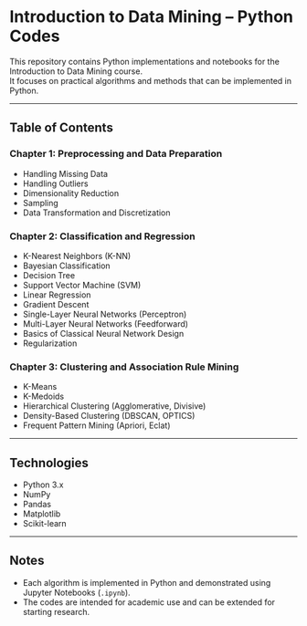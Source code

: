 # Introduction to Data Mining – Python Codes

This repository contains Python implementations and notebooks for the Introduction to Data Mining course.  
It focuses on practical algorithms and methods that can be implemented in Python.  

---

## Table of Contents

### Chapter 1: Preprocessing and Data Preparation
- Handling Missing Data  
- Handling Outliers  
- Dimensionality Reduction  
- Sampling  
- Data Transformation and Discretization  

### Chapter 2: Classification and Regression
- K-Nearest Neighbors (K-NN)  
- Bayesian Classification  
- Decision Tree  
- Support Vector Machine (SVM)  
- Linear Regression  
- Gradient Descent  
- Single-Layer Neural Networks (Perceptron)  
- Multi-Layer Neural Networks (Feedforward)  
- Basics of Classical Neural Network Design  
- Regularization  

### Chapter 3: Clustering and Association Rule Mining
- K-Means  
- K-Medoids  
- Hierarchical Clustering (Agglomerative, Divisive)  
- Density-Based Clustering (DBSCAN, OPTICS)  
- Frequent Pattern Mining (Apriori, Eclat)  

---

## Technologies
- Python 3.x  
- NumPy  
- Pandas  
- Matplotlib  
- Scikit-learn  

---

## Notes
- Each algorithm is implemented in Python and demonstrated using Jupyter Notebooks (`.ipynb`).  
- The codes are intended for academic use and can be extended for starting research.  

